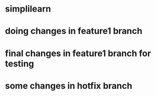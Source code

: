 # simplilearn
# doing changes in feature1 branch
# final changes in feature1 branch for testing
# some changes in hotfix branch
